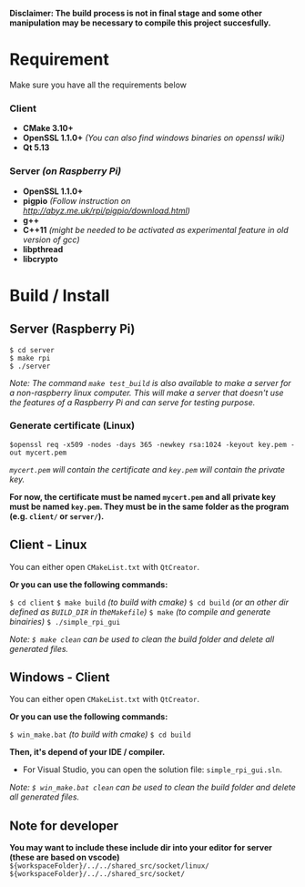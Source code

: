 **Disclaimer: The build process is not in final stage and some other manipulation may be necessary to compile this project succesfully.**

# Requirement
Make sure you have all the requirements below
### Client
- **CMake 3.10+**
- **OpenSSL 1.1.0+** *(You can also find windows binaries on openssl wiki)*
- **Qt 5.13**

### Server *(on Raspberry Pi)*
- **OpenSSL 1.1.0+**
- **pigpio** *(Follow instruction on http://abyz.me.uk/rpi/pigpio/download.html)*
- **g++**
- **C++11** *(might be needed to be activated as experimental feature in old version of gcc)*
- **libpthread**
- **libcrypto**


# Build / Install
## Server (Raspberry Pi)
```
$ cd server
$ make rpi
$ ./server
```
*Note: The command `make test_build` is also available to make a server for a non-raspberry linux computer. This will make a server that doesn't use the features of a Raspberry Pi and can serve for testing purpose.*

### Generate certificate (Linux)
`$openssl req -x509 -nodes -days 365 -newkey rsa:1024 -keyout key.pem -out mycert.pem`
  
*`mycert.pem` will contain the certificate and `key.pem` will contain the private key.*
  
**For now, the certificate must be named `mycert.pem` and all private key must be named `key.pem`. They must be in the same folder as the program (e.g. `client/` or `server/`).**

## Client - Linux
You can either open ``CMakeList.txt`` with `QtCreator`.
  
**Or you can use the following commands:** 
  
`$ cd client`
`$ make build` *(to build with cmake)*
`$ cd build` *(or an other dir defined as `BUILD_DIR` in the`Makefile`)*
`$ make` *(to compile and generate binairies)*
`$ ./simple_rpi_gui`
  
*Note: `$ make clean` can be used to clean the build folder and delete all generated files.*

## Windows - Client
You can either open ``CMakeList.txt`` with `QtCreator`.
  
**Or you can use the following commands:** 
  
`$ win_make.bat` *(to build with cmake)*
`$ cd build`
  
**Then, it's depend of your IDE / compiler.**
- For Visual Studio, you can open the solution file: `simple_rpi_gui.sln`.

  
*Note: `$ win_make.bat clean` can be used to clean the build folder and delete all generated files.*
  
## Note for developer
**You may want to include these include dir into your editor for server (these are based on vscode)**
`${workspaceFolder}/../../shared_src/socket/linux/`
`${workspaceFolder}/../../shared_src/socket/`
